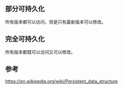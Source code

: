 ## 部分可持久化

所有版本都可以访问，但是只有最新版本可以修改。

## 完全可持久化

所有版本都既可以访问又可以修改。

## 参考

 <https://en.wikipedia.org/wiki/Persistent_data_structure> 
